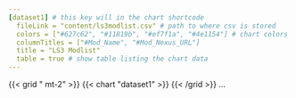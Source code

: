 ```yaml
---
[dataset1] # this key will in the chart shortcode
  fileLink = "content/ls3modlist.csv" # path to where csv is stored
  colors = ["#627c62", "#11819b", "#ef7f1a", "#4e1154"] # chart colors
  columnTitles = ["#Mod_Name", "#Mod_Nexus_URL"]
  title = "LS3 Modlist"
  table = true # show table listing the chart data
---
```


{{< grid " mt-2" >}}
  {{< chart "dataset1" >}}
{{< /grid >}}
...